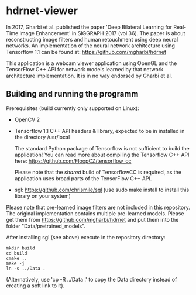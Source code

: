 # hdrnet-viewer

In 2017, Gharbi et al. published the paper 'Deep Bilateral Learning for Real-Time Image Enhancement' in SIGGRAPH 2017 (vol 36).
The paper is about reconstructing image filters and human retouchment using deep neural networks.
An implementation of the neural network architecture using Tensorflow 1.1 can be found at: https://github.com/mgharbi/hdrnet

This application is a webcam viewer application using OpenGL and the TensorFlow C++ API for network models learned by that network architecture implementation. It is in no way endorsed by Gharbi et al.

## Building and running the programm

Prerequisites (build currently only supported on Linux):
- OpenCV 2
- Tensorflow 1.1 C++ API headers & library, expected to be in installed in the directory /usr/local

  The standard Python package of Tensorflow is not sufficient to build the application!
  You can read more about compiling the Tensorflow C++ API here: https://github.com/FloopCZ/tensorflow_cc
  
  Please note that the _shared_ build of TensorflowCC is required, as the application uses broad parts of the TensorFlow C++ API.
  
- sgl: https://github.com/chrismile/sgl (use sudo make install to install this library on your system)

Please note that pre-learned image filters are not included in this repository. The original implementation contains multiple pre-learned models. Please get them from https://github.com/mgharbi/hdrnet and put them into the folder "Data/pretrained_models".

After installing sgl (see above) execute in the repository directory:

```
mkdir build
cd build
cmake ..
make -j
ln -s ../Data .
```
(Alternatively, use 'cp -R ../Data .' to copy the Data directory instead of creating a soft link to it).
